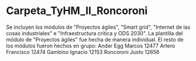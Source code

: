 # Carpeta_TyHM_II_Roncoroni
Se incluyen los módulos de "Proyectos ágiles", "Smart grid", "Internet de las cosas industriales" e "Infraestructura crítica y ODS 2030".
La plantilla del módulo de "Proyectos ágiles" fue hecha de manera individual. El resto de los módulos fueron hechos en grupo:
Ander Egg Marcos 12477 
Artero Francisco 12474
Gambino Ignacio 12153 
Roncoroni Justo 12656
